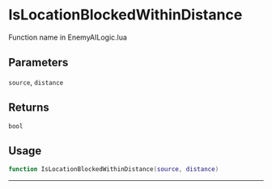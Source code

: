 # IsLocationBlockedWithinDistance
Function name in EnemyAILogic.lua
## Parameters
`source`, `distance`
## Returns
`bool`
## Usage
```lua
function IsLocationBlockedWithinDistance(source, distance)
```
---
